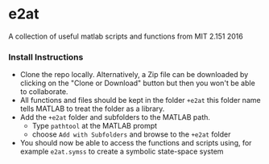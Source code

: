# e2at
A collection of useful matlab scripts and functions from MIT 2.151 2016

### Install Instructions
- Clone the repo locally. Alternatively, a Zip file can be downloaded by clicking on the "Clone or Download" button but then you won't be able to collaborate.
- All functions and files should be kept in the folder `+e2at` this folder name tells MATLAB to treat the folder as a library.
- Add the `+e2at` folder and subfolders to the MATLAB path.
  - Type `pathtool` at the MATLAB prompt
  - choose `Add with Subfolders` and browse to the `+e2at` folder
- You should now be able to access the functions and scripts using, for example `e2at.symss` to create a symbolic state-space system
